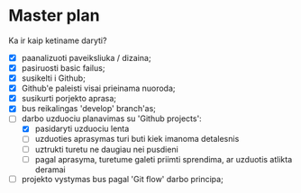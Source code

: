 # Master plan

Ka ir kaip ketiname daryti?

- [x] paanalizuoti paveiksliuka / dizaina;
- [x] pasiruosti basic failus;
- [x] susikelti i Github;
- [x] Github'e paleisti visai prieinama nuoroda;
- [x] susikurti porjekto aprasa; 
- [x] bus reikalingas 'develop' branch'as;
- [ ] darbo uzduociu planavimas su 'Github projects':
    - [x] pasidaryti uzduociu lenta
    - [ ] uzduoties aprasymas turi buti kiek imanoma detalesnis
    - [ ] uztrukti turetu ne daugiau nei pusdieni
    - [ ] pagal aprasyma, turetume galeti priimti sprendima, ar uzduotis atlikta deramai
- [ ] projekto vystymas bus pagal 'Git flow' darbo principa;